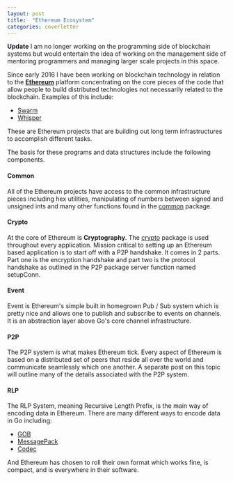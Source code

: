 ```yaml
---
layout: post
title:  "Ethereum Ecosystem"
categories: coverletter
---
```


**Update** I am no longer working on the programming side of blockchain systems
but would entertain the idea of working on the management side of mentoring
programmers and managing larger scale projects in this space.

Since early 2016 I have been working on blockchain technology in relation to
the **[Ethereum](https://www.ethereum.org/)** platform concentrating on the core
pieces of the code that allow people to build distributed technologies not necessarily
related to the blockchain.  Examples of this include:

* [Swarm](https://github.com/ethersphere/swarm)
* [Whisper](https://github.com/ethereum/wiki/wiki/Whisper)

These are Ethereum projects that are building out long term infrastructures to
accomplish different tasks.

The basis for these programs and data structures include the following components.

#### Common

All of the Ethereum projects have access to the common infrastructure pieces
including hex utilities, manipulating of numbers between signed and unsigned ints
and many other functions found in the
[common](https://godoc.org/github.com/ethereum/go-ethereum/common) package.

#### Crypto

At the core of Ethereum is **Cryptography**.  The
[crypto](https://godoc.org/github.com/ethereum/go-ethereum/crypto)
package is used throughout every application.  Mission critical to setting
up an Ethereum based application is to start off with a P2P handshake.  It comes
in 2 parts.  Part one is the encryption handshake and part two is the protocol handshake
as outlined in the P2P package server function named setupConn.

#### Event

Event is Ethereum's simple built in homegrown Pub / Sub system which is pretty nice
and allows one to publish and subscribe to events on channels.  It is an abstraction
layer above Go's core channel infrastructure.

#### P2P

The P2P system is what makes Ethereum tick.  Every aspect of Ethereum is based
on a distributed set of peers that reside all over the world and communicate
seamlessly which one another.  A separate post on this topic will outline many
of the details associated with the P2P system.

#### RLP

The RLP System, meaning Recursive Length Prefix, is the main way of encoding data
in Ethereum.  There are many different ways to encode data in Go including:

* [GOB](https://godoc.org/encoding/gob)
* [MessagePack](https://github.com/msgpack/msgpack)
* [Codec](https://github.com/ugorji/go/blob/master/codec/README.md)

And Ethereum has chosen to roll their own format which works fine, is compact,
and is everywhere in their software.
